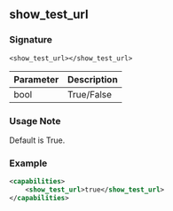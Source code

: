## show\_test\_url


### Signature

`<show_test_url></show_test_url>`


| Parameter | Description |
| --- | --- |
| bool | True/False |


### Usage Note

Default is True. 


### Example

```xml
<capabilities>
    <show_test_url>true</show_test_url>
</capabilities>
```
